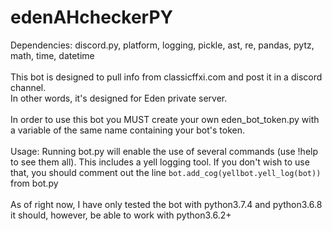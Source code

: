 # edenAHcheckerPY
Dependencies:
discord.py, platform, logging, pickle, ast, re, pandas, pytz, math, time, datetime
<br><br>
This bot is designed to pull info from classicffxi.com and post it in a discord channel.<br>
In other words, it's designed for Eden private server.<br><br>
In order to use this bot you MUST create your own eden_bot_token.py with a variable of the same name containing your bot's token.
<br><br>
Usage: Running bot.py will enable the use of several commands (use !help to see them all). This includes a yell logging tool. If you don't
wish to use that, you should comment out the line ```bot.add_cog(yellbot.yell_log(bot))``` from bot.py
<br><br>
As of right now, I have only tested the bot with python3.7.4 and python3.6.8<br>
it should, however, be able to work with python3.6.2+<br><br>

